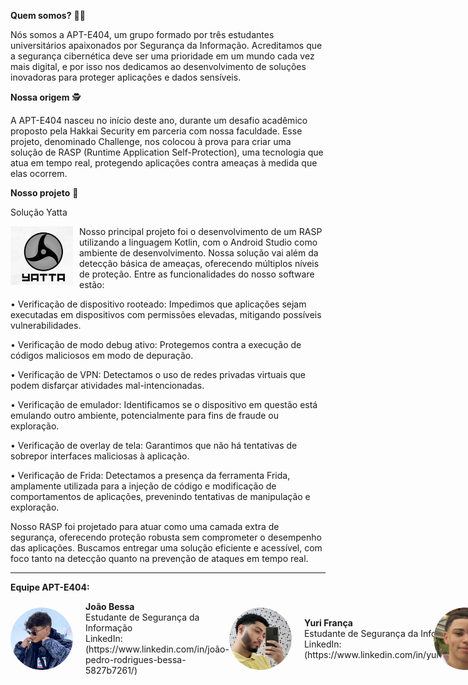 


**Quem somos?** 👨‍💻

Nós somos a APT-E404, um grupo formado por três estudantes universitários apaixonados por Segurança da Informação. Acreditamos que a segurança cibernética deve ser uma prioridade em um mundo cada vez mais digital, e por isso nos dedicamos ao desenvolvimento de soluções inovadoras para proteger aplicações e dados sensíveis.

**Nossa origem** 🕵️

A APT-E404 nasceu no início deste ano, durante um desafio acadêmico proposto pela Hakkai Security em parceria com nossa faculdade. Esse projeto, denominado Challenge, nos colocou à prova para criar uma solução de RASP (Runtime Application Self-Protection), uma tecnologia que atua em tempo real, protegendo aplicações contra ameaças à medida que elas ocorrem.

**Nosso projeto** 📝

Solução Yatta 


<img src="images/imagem_2024-09-29_151713850.png" alt="Texto Alternativo" style="width:100px; float:left; margin-right:10px;">


Nosso principal projeto foi o desenvolvimento de um RASP utilizando a linguagem Kotlin, com o Android Studio como ambiente de desenvolvimento. Nossa solução vai além da detecção básica de ameaças, oferecendo múltiplos níveis de proteção. Entre as funcionalidades do nosso software estão:

• Verificação de dispositivo rooteado: Impedimos que aplicações sejam executadas em dispositivos com permissões elevadas, mitigando possíveis vulnerabilidades.

• Verificação de modo debug ativo: Protegemos contra a execução de códigos maliciosos em modo de depuração.

• Verificação de VPN: Detectamos o uso de redes privadas virtuais que podem disfarçar atividades mal-intencionadas.

• Verificação de emulador: Identificamos se o dispositivo em questão está emulando outro ambiente, potencialmente para fins de fraude ou exploração.

• Verificação de overlay de tela: Garantimos que não há tentativas de sobrepor interfaces maliciosas à aplicação.

• Verificação de Frida: Detectamos a presença da ferramenta Frida, amplamente utilizada para a injeção de código e modificação de comportamentos de aplicações, prevenindo tentativas de manipulação e exploração.

Nosso RASP foi projetado para atuar como uma camada extra de segurança, oferecendo proteção robusta sem comprometer o desempenho das aplicações. Buscamos entregar uma solução eficiente e acessível, com foco tanto na detecção quanto na prevenção de ataques em tempo real.

------------------------------------------------------------------------------------

**Equipe APT-E404:**

<div style="display: flex; align-items: center;">

  <img src="images/bessa.png" width="100" height="100" style="border-radius: 50%; margin-right: 20px;">

  <div>
    <strong>João Bessa </strong><br>
    Estudante de Segurança da Informação<br>
    LinkedIn:(https://www.linkedin.com/in/joão-pedro-rodrigues-bessa-5827b7261/)
  </div>

<div style="display: flex; align-items: center;">

<br>

<div style="display: flex; align-items: center;">

  <img src="images/yuri.png" width="100" height="100" style="border-radius: 50%; margin-right: 20px;">

  <div>
    <strong>Yuri França</strong><br>
    Estudante de Segurança da Informação<br>
    LinkedIn:(https://www.linkedin.com/in/yurifranca2022/)
  </div>

</div>

<br>

<div style="display: flex; align-items: center;">

  <img src="images/bruno.png" width="100" height="100" style="border-radius: 50%; margin-right: 20px;">

  <div>
    <strong>Bruno Eduardo Dias Souza</strong><br>
    Estudante de Segurança Informação<br>
    LinkedIn:(https://www.linkedin.com/in/bruno-eduardo-b44483268/)
  </div>

</div>






